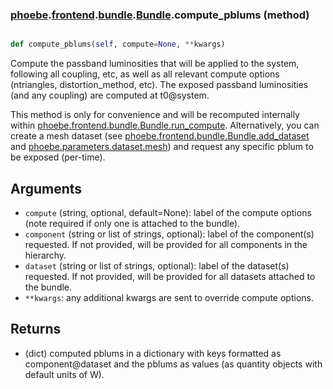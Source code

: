 ### [phoebe](phoebe.md).[frontend](phoebe.frontend.md).[bundle](phoebe.frontend.bundle.md).[Bundle](phoebe.frontend.bundle.Bundle.md).compute_pblums (method)


```py

def compute_pblums(self, compute=None, **kwargs)

```



Compute the passband luminosities that will be applied to the system,
following all coupling, etc, as well as all relevant compute options
(ntriangles, distortion_method, etc).  The exposed passband luminosities
(and any coupling) are computed at t0@system.

This method is only for convenience and will be recomputed internally
within [phoebe.frontend.bundle.Bundle.run_compute](phoebe.frontend.bundle.Bundle.run_compute.md).  Alternatively, you
can create a mesh dataset (see [phoebe.frontend.bundle.Bundle.add_dataset](phoebe.frontend.bundle.Bundle.add_dataset.md)
and [phoebe.parameters.dataset.mesh](phoebe.parameters.dataset.mesh.md)) and request any specific pblum to
be exposed (per-time).

Arguments
------------
* `compute` (string, optional, default=None): label of the compute
    options (note required if only one is attached to the bundle).
* `component` (string or list of strings, optional): label of the
    component(s) requested. If not provided, will be provided for all
    components in the hierarchy.
* `dataset` (string or list of strings, optional): label of the
    dataset(s) requested.  If not provided, will be provided for all
    datasets attached to the bundle.
* `**kwargs`: any additional kwargs are sent to override compute options.

Returns
----------
* (dict) computed pblums in a dictionary with keys formatted as
    component@dataset and the pblums as values (as quantity objects with
    default units of W).

